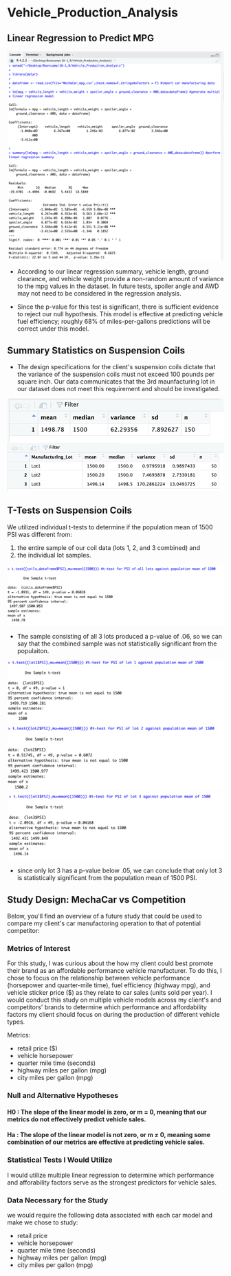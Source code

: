 # Vehicle_Production_Analysis

## Linear Regression to Predict MPG

![image](https://github.com/scallina/Vehicle_Production_Analysis/blob/main/images/R_Output.png)

- According to our linear regression summary, vehicle length, ground clearance, and vehicle weight provide a non-random amount of variance to the mpg values in the dataset. In future tests, spoiler angle and AWD may not need to be considered in the regression analysis. 

- Since the p-value for this test is significant, there is sufficient evidence to reject our null hypothesis. This model is effective at predicting vehicle fuel efficiency; roughly 68% of miles-per-gallons predictions will be correct under this model. 

## Summary Statistics on Suspension Coils

- The design specifications for the client's suspension coils dictate that the variance of the suspension coils must not exceed 100 pounds per square inch. Our data communicates that the 3rd maunfacturing lot in our dataset does not meet this requirement and should be investigated. 

![image](https://github.com/scallina/Vehicle_Production_Analysis/blob/main/images/total_summary.png)
![image](https://github.com/scallina/Vehicle_Production_Analysis/blob/main/images/lot_summary.png)

## T-Tests on Suspension Coils
We utilized individual t-tests to determine if the population mean of 1500 PSI was different from: 
1) the entire sample of our coil data (lots 1, 2, and 3 combined) 
and 
2) the individual lot samples. 

![image](https://github.com/scallina/Vehicle_Production_Analysis/blob/main/images/t-test%20(1%2C2%2C3).png)

- The sample consisting of all 3 lots produced a p-value of .06, so we can say that the combined sample was not statistically significant from the populaiton. 

![image](https://github.com/scallina/Vehicle_Production_Analysis/blob/main/images/t-test(lot1).png)
![image](https://github.com/scallina/Vehicle_Production_Analysis/blob/main/images/t-test(lot2).png)
![image](https://github.com/scallina/Vehicle_Production_Analysis/blob/main/images/t-test(lot3).png)

- since only lot 3 has a p-value below .05, we can conclude that only lot 3 is statistically significant from the population mean of 1500 PSI. 

## Study Design: MechaCar vs Competition
Below, you'll find an overview of a future study that could be used to compare my client's car manufactoring operation to that of potential competitor:

### Metrics of Interest
For this study, I was curious about the how my client could best promote their brand as an affordable performance vehicle manufacturer. To do this, I chose to focus on the relationship between vehicle performance (horsepower and quarter-mile time), fuel efficiency (highway mpg), and vehicle sticker price ($) as they relate to car sales (units sold per year). I would conduct this study on multiple vehicle models across my client's and competitors' brands to determine which performance and affordability factors my client should focus on during the production of different vehicle types.  

Metrics:
- retail price ($)
- vehicle horsepower
- quarter mile time (seconds)
- highway miles per gallon (mpg)
- city miles per gallon (mpg)

### Null and Alternative Hypotheses
#### H0 : The slope of the linear model is zero, or m = 0, meaning that our metrics do not effectively predict vehicle sales.  
#### Ha : The slope of the linear model is not zero, or m ≠ 0, meaning some combination of our metrics are effective at predicting vehicle sales.

### Statistical Tests I Would Utilize
I would utilize multiple linear regression to determine which performance and afforability factors serve as the strongest predictors for vehicle sales. 

### Data Necessary for the Study
we would require the following data associated with each car model and make we chose to study:
- retail price
- vehicle horsepower
- quarter mile time (seconds)
- highway miles per gallon (mpg)
- city miles per gallon (mpg)
